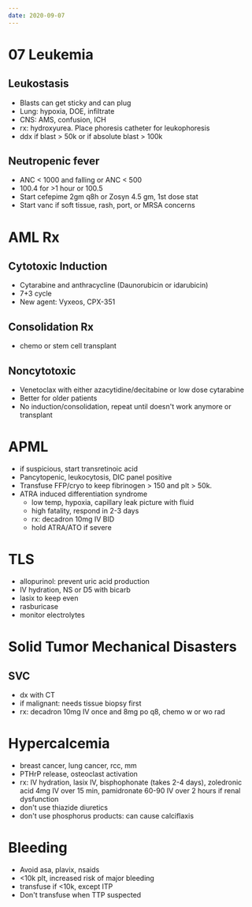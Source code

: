 ```yaml
---
date: 2020-09-07
---
```


# 07 Leukemia

## Leukostasis

- Blasts can get sticky and can plug
- Lung: hypoxia, DOE, infiltrate
- CNS: AMS, confusion, ICH
- rx: hydroxyurea. Place phoresis catheter for leukophoresis
- ddx if blast > 50k or if absolute blast > 100k

## Neutropenic fever

- ANC < 1000 and falling or ANC < 500
- 100.4 for >1 hour or 100.5
- Start cefepime 2gm q8h or Zosyn 4.5 gm, 1st dose stat
- Start vanc if soft tissue, rash, port, or MRSA concerns

# AML Rx

## Cytotoxic Induction

- Cytarabine and anthracycline (Daunorubicin or idarubicin)
- 7+3 cycle
- New agent: Vyxeos, CPX-351

## Consolidation Rx

- chemo or stem cell transplant

## Noncytotoxic

- Venetoclax with either azacytidine/decitabine or low dose cytarabine
- Better for older patients
- No induction/consolidation, repeat until doesn't work anymore or transplant

# APML

- if suspicious, start transretinoic acid
- Pancytopenic, leukocytosis, DIC panel positive
- Transfuse FFP/cryo to keep fibrinogen > 150 and plt > 50k.
- ATRA induced differentiation syndrome
	- low temp, hypoxia, capillary leak picture with fluid
	- high fatality, respond in 2-3 days
	- rx: decadron 10mg IV BID
	- hold ATRA/ATO if severe

# TLS

- allopurinol: prevent uric acid production
- IV hydration, NS or D5 with bicarb
- lasix to keep even
- rasburicase
- monitor electrolytes

# Solid Tumor Mechanical Disasters

## SVC

- dx with CT
- if malignant: needs tissue biopsy first
- rx: decadron 10mg IV once and 8mg po q8, chemo w or wo rad

# Hypercalcemia

- breast cancer, lung cancer, rcc, mm
- PTHrP release, osteoclast activation
- rx: IV hydration, lasix IV, bisphophonate (takes 2-4 days), zoledronic acid 4mg IV over 15 min, pamidronate 60-90 IV over 2 hours if renal dysfunction
- don't use thiazide diuretics
- don't use phosphorus products: can cause calciflaxis

# Bleeding

- Avoid asa, plavix, nsaids
- <10k plt, increased risk of major bleeding
- transfuse if <10k, except ITP
- Don't transfuse when TTP suspected
